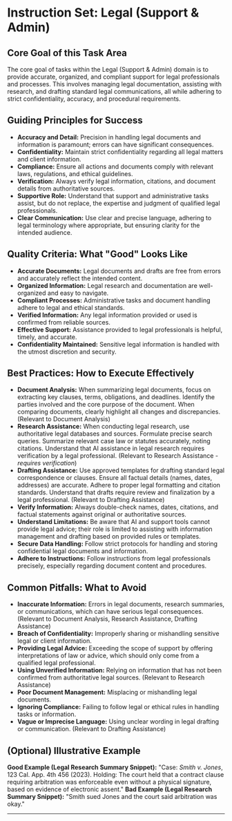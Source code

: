 # Instruction Set: Legal (Support & Admin)

## Core Goal of this Task Area
The core goal of tasks within the Legal (Support & Admin) domain is to provide accurate, organized, and compliant support for legal professionals and processes. This involves managing legal documentation, assisting with research, and drafting standard legal communications, all while adhering to strict confidentiality, accuracy, and procedural requirements.

## Guiding Principles for Success
*   **Accuracy and Detail:** Precision in handling legal documents and information is paramount; errors can have significant consequences.
*   **Confidentiality:** Maintain strict confidentiality regarding all legal matters and client information.
*   **Compliance:** Ensure all actions and documents comply with relevant laws, regulations, and ethical guidelines.
*   **Verification:** Always verify legal information, citations, and document details from authoritative sources.
*   **Supportive Role:** Understand that support and administrative tasks assist, but do not replace, the expertise and judgment of qualified legal professionals.
*   **Clear Communication:** Use clear and precise language, adhering to legal terminology where appropriate, but ensuring clarity for the intended audience.

## Quality Criteria: What "Good" Looks Like
*   **Accurate Documents:** Legal documents and drafts are free from errors and accurately reflect the intended content.
*   **Organized Information:** Legal research and documentation are well-organized and easy to navigate.
*   **Compliant Processes:** Administrative tasks and document handling adhere to legal and ethical standards.
*   **Verified Information:** Any legal information provided or used is confirmed from reliable sources.
*   **Effective Support:** Assistance provided to legal professionals is helpful, timely, and accurate.
*   **Confidentiality Maintained:** Sensitive legal information is handled with the utmost discretion and security.

## Best Practices: How to Execute Effectively
*   **Document Analysis:** When summarizing legal documents, focus on extracting key clauses, terms, obligations, and deadlines. Identify the parties involved and the core purpose of the document. When comparing documents, clearly highlight all changes and discrepancies. (Relevant to Document Analysis)
*   **Research Assistance:** When conducting legal research, use authoritative legal databases and sources. Formulate precise search queries. Summarize relevant case law or statutes accurately, noting citations. Understand that AI assistance in legal research requires verification by a legal professional. (Relevant to Research Assistance - *requires verification*)
*   **Drafting Assistance:** Use approved templates for drafting standard legal correspondence or clauses. Ensure all factual details (names, dates, addresses) are accurate. Adhere to proper legal formatting and citation standards. Understand that drafts require review and finalization by a legal professional. (Relevant to Drafting Assistance)
*   **Verify Information:** Always double-check names, dates, citations, and factual statements against original or authoritative sources.
*   **Understand Limitations:** Be aware that AI and support tools cannot provide legal advice; their role is limited to assisting with information management and drafting based on provided rules or templates.
*   **Secure Data Handling:** Follow strict protocols for handling and storing confidential legal documents and information.
*   **Adhere to Instructions:** Follow instructions from legal professionals precisely, especially regarding document content and procedures.

## Common Pitfalls: What to Avoid
*   **Inaccurate Information:** Errors in legal documents, research summaries, or communications, which can have serious legal consequences. (Relevant to Document Analysis, Research Assistance, Drafting Assistance)
*   **Breach of Confidentiality:** Improperly sharing or mishandling sensitive legal or client information.
*   **Providing Legal Advice:** Exceeding the scope of support by offering interpretations of law or advice, which should only come from a qualified legal professional.
*   **Using Unverified Information:** Relying on information that has not been confirmed from authoritative legal sources. (Relevant to Research Assistance)
*   **Poor Document Management:** Misplacing or mishandling legal documents.
*   **Ignoring Compliance:** Failing to follow legal or ethical rules in handling tasks or information.
*   **Vague or Imprecise Language:** Using unclear wording in legal drafting or communication. (Relevant to Drafting Assistance)

## (Optional) Illustrative Example
**Good Example (Legal Research Summary Snippet):** "Case: *Smith v. Jones*, 123 Cal. App. 4th 456 (2023). Holding: The court held that a contract clause requiring arbitration was enforceable even without a physical signature, based on evidence of electronic assent."
**Bad Example (Legal Research Summary Snippet):** "Smith sued Jones and the court said arbitration was okay."

---
